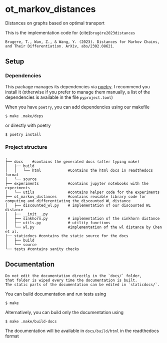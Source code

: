 # ot_markov_distances

Distances on graphs based on optimal transport 

This is the implementation code for {cite}`brugère2023distances`

```
Brugere, T., Wan, Z., & Wang, Y. (2023). Distances for Markov Chains, and Their Differentiation. ArXiv, abs/2302.08621.
```

## Setup

### Dependencies

This package manages its dependencies via [poetry](https://python-poetry.org/). 
I recommend you install it (otherwise if you prefer to manage them manually, a list of the dependencies is available in the file `pyproject.toml`)

When you have `poetry`, you can add dependencies using our makefile

```console
$ make .make/deps
```

or directly with poetry

```console
$ poetry install
```

### Project structure

```console
.
├── docs    #contains the generated docs (after typing make)
│   ├── build
│   │   └── html            #Contains the html docs in readthedocs format
│   └── source
├── experiments             #contains jupyter notebooks with the experiments
│   └── utils               #contains helper code for the experiments
├── ot_markov_distances     #contains reusable library code for computing and differentiating the discounted WL distance
│   ├── discounted_wl.py    # implementation of our discounted WL distance
│   ├── __init__.py
│   ├── sinkhorn.py         # implementation of the sinkhorn distance
│   ├── utils.py            # utility functions
│   └── wl.py               #implementation of the wl distance by Chen et al.
├── staticdocs #contains the static source for the docs
│   ├── build
│   └── source 
└── tests #contains sanity checks
```


## Documentation

```{warning}
Do not edit the documentation directly in the `docs/` folder, 
that folder is wiped every time the documentation is built. 
The static parts of the documentation can be edited in `staticdocs/`.
```

You can build documentation and run tests using

```console
$ make
```

Alternatively, you can build only the documentation using

```console
$ make .make/build-docs
```

The documentation will be available in `docs/build/html` in the readthedocs format



